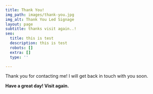 ```yaml
---
title: Thank You!
img_path: images/thank-you.jpg
img_alt: Thank You Led Signage
layout: page
subtitle: thanks visit again..!
seo:
  title: this is test
  description: this is test
  robots: []
  extra: []
  type: ''

---
```

Thank you for contacting me! I will get back in touch with you soon.

**Have a great day! Visit again.**